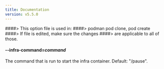 ```yaml
---
title: Documentation
version: v5.5.0
---
```


####> This option file is used in:
####>   podman pod clone, pod create
####> If file is edited, make sure the changes
####> are applicable to all of those.
#### **--infra-command**=*command*

The command that is run to start the infra container. Default: "/pause".
